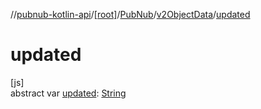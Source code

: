 //[pubnub-kotlin-api](../../../../index.md)/[[root]](../../index.md)/[PubNub](../index.md)/[v2ObjectData](index.md)/[updated](updated.md)

# updated

[js]\
abstract var [updated](updated.md): [String](https://kotlinlang.org/api/core/kotlin-stdlib/kotlin/-string/index.html)
